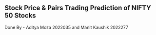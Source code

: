 ## Stock Price & Pairs Trading Prediction of NIFTY 50 Stocks
Done By - Aditya Moza 2022035 and Manit Kaushik 2022277
